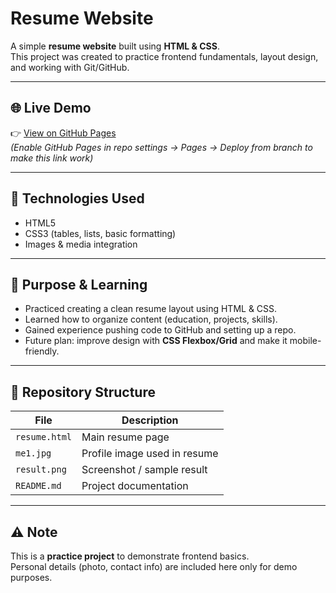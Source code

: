 # Resume Website  

A simple **resume website** built using **HTML & CSS**.  
This project was created to practice frontend fundamentals, layout design, and working with Git/GitHub.  

---

## 🌐 Live Demo  
👉 [View on GitHub Pages](https://navaneethb007.github.io/DemoGit/)  
*(Enable GitHub Pages in repo settings → Pages → Deploy from branch to make this link work)*  

---

## 🧰 Technologies Used  
- HTML5  
- CSS3 (tables, lists, basic formatting)  
- Images & media integration  

---

## 🎯 Purpose & Learning  
- Practiced creating a clean resume layout using HTML & CSS.  
- Learned how to organize content (education, projects, skills).  
- Gained experience pushing code to GitHub and setting up a repo.  
- Future plan: improve design with **CSS Flexbox/Grid** and make it mobile-friendly.  

---

## 📂 Repository Structure  
| File | Description |
|------|-------------|
| `resume.html` | Main resume page |
| `me1.jpg` | Profile image used in resume |
| `result.png` | Screenshot / sample result |
| `README.md` | Project documentation |

---

## ⚠️ Note  
This is a **practice project** to demonstrate frontend basics.  
Personal details (photo, contact info) are included here only for demo purposes.  



